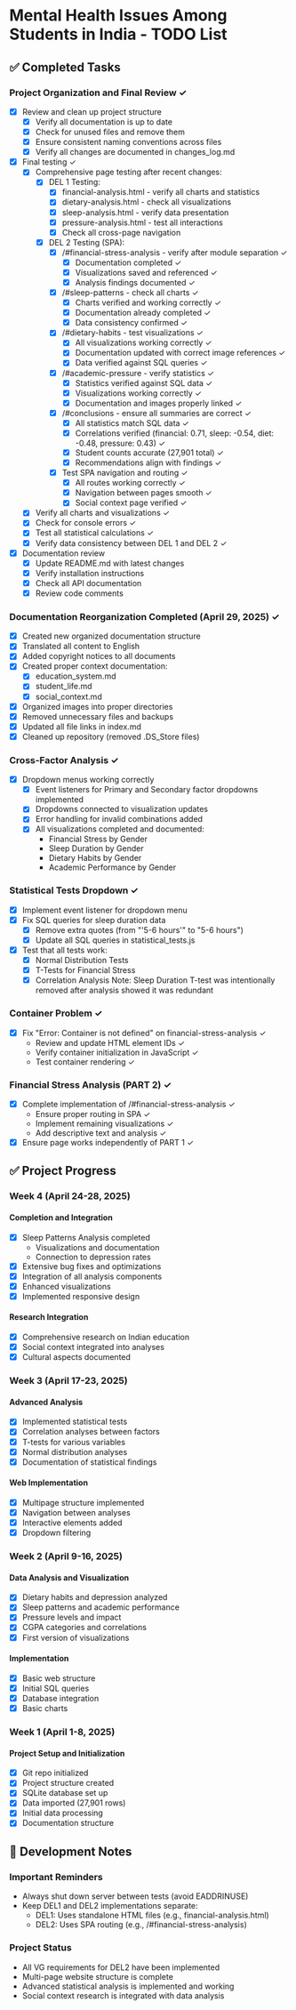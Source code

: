# Mental Health Issues Among Students in India - TODO List

## ✅ Completed Tasks

### Project Organization and Final Review ✓
- [x] Review and clean up project structure
  - [x] Verify all documentation is up to date
  - [x] Check for unused files and remove them
  - [x] Ensure consistent naming conventions across files
  - [x] Verify all changes are documented in changes_log.md
- [x] Final testing ✓
  - [x] Comprehensive page testing after recent changes:
    - [x] DEL 1 Testing:
      - [x] financial-analysis.html - verify all charts and statistics
      - [x] dietary-analysis.html - check all visualizations
      - [x] sleep-analysis.html - verify data presentation
      - [x] pressure-analysis.html - test all interactions
      - [x] Check all cross-page navigation
    - [x] DEL 2 Testing (SPA):
      - [x] /#financial-stress-analysis - verify after module separation ✓
        - [x] Documentation completed ✓
        - [x] Visualizations saved and referenced ✓
        - [x] Analysis findings documented ✓
      - [x] /#sleep-patterns - check all charts ✓
        - [x] Charts verified and working correctly ✓
        - [x] Documentation already completed ✓
        - [x] Data consistency confirmed ✓
      - [x] /#dietary-habits - test visualizations ✓
        - [x] All visualizations working correctly ✓
        - [x] Documentation updated with correct image references ✓
        - [x] Data verified against SQL queries ✓
      - [x] /#academic-pressure - verify statistics ✓
        - [x] Statistics verified against SQL data ✓
        - [x] Visualizations working correctly ✓
        - [x] Documentation and images properly linked ✓
      - [x] /#conclusions - ensure all summaries are correct ✓
        - [x] All statistics match SQL data ✓
        - [x] Correlations verified (financial: 0.71, sleep: -0.54, diet: -0.48, pressure: 0.43) ✓
        - [x] Student counts accurate (27,901 total) ✓
        - [x] Recommendations align with findings ✓
      - [x] Test SPA navigation and routing ✓
        - [x] All routes working correctly ✓
        - [x] Navigation between pages smooth ✓
        - [x] Social context page verified ✓
  - [x] Verify all charts and visualizations ✓
  - [x] Check for console errors ✓
  - [x] Test all statistical calculations ✓
  - [x] Verify data consistency between DEL 1 and DEL 2 ✓
- [x] Documentation review
  - [x] Update README.md with latest changes
  - [x] Verify installation instructions
  - [x] Check all API documentation
  - [x] Review code comments

### Documentation Reorganization Completed (April 29, 2025) ✓
- [x] Created new organized documentation structure
- [x] Translated all content to English
- [x] Added copyright notices to all documents
- [x] Created proper context documentation:
  - [x] education_system.md
  - [x] student_life.md
  - [x] social_context.md
- [x] Organized images into proper directories
- [x] Removed unnecessary files and backups
- [x] Updated all file links in index.md
- [x] Cleaned up repository (removed .DS_Store files)

### Cross-Factor Analysis ✓
- [x] Dropdown menus working correctly
  - [x] Event listeners for Primary and Secondary factor dropdowns implemented
  - [x] Dropdowns connected to visualization updates
  - [x] Error handling for invalid combinations added
  - [x] All visualizations completed and documented:
    - Financial Stress by Gender
    - Sleep Duration by Gender
    - Dietary Habits by Gender
    - Academic Performance by Gender

### Statistical Tests Dropdown ✓
- [x] Implement event listener for dropdown menu
- [x] Fix SQL queries for sleep duration data
  - [x] Remove extra quotes (from "'5-6 hours'" to "5-6 hours")
  - [x] Update all SQL queries in statistical_tests.js
- [x] Test that all tests work:
  - [x] Normal Distribution Tests
  - [x] T-Tests for Financial Stress
  - [x] Correlation Analysis
  Note: Sleep Duration T-test was intentionally removed after analysis showed it was redundant

### Container Problem ✓
- [x] Fix "Error: Container is not defined" on financial-stress-analysis ✓
  - Review and update HTML element IDs ✓
  - Verify container initialization in JavaScript ✓
  - Test container rendering ✓

### Financial Stress Analysis (PART 2) ✓
- [x] Complete implementation of /#financial-stress-analysis ✓
  - Ensure proper routing in SPA ✓
  - Implement remaining visualizations ✓
  - Add descriptive text and analysis ✓
- [x] Ensure page works independently of PART 1 ✓

## ✅ Project Progress

### Week 4 (April 24-28, 2025)
#### Completion and Integration
- [x] Sleep Patterns Analysis completed
  - Visualizations and documentation
  - Connection to depression rates
- [x] Extensive bug fixes and optimizations
- [x] Integration of all analysis components
- [x] Enhanced visualizations
- [x] Implemented responsive design

#### Research Integration
- [x] Comprehensive research on Indian education
- [x] Social context integrated into analyses
- [x] Cultural aspects documented

### Week 3 (April 17-23, 2025)
#### Advanced Analysis
- [x] Implemented statistical tests
- [x] Correlation analyses between factors
- [x] T-tests for various variables
- [x] Normal distribution analyses
- [x] Documentation of statistical findings

#### Web Implementation
- [x] Multipage structure implemented
- [x] Navigation between analyses
- [x] Interactive elements added
- [x] Dropdown filtering

### Week 2 (April 9-16, 2025)
#### Data Analysis and Visualization
- [x] Dietary habits and depression analyzed
- [x] Sleep patterns and academic performance
- [x] Pressure levels and impact
- [x] CGPA categories and correlations
- [x] First version of visualizations

#### Implementation
- [x] Basic web structure
- [x] Initial SQL queries
- [x] Database integration
- [x] Basic charts

### Week 1 (April 1-8, 2025)
#### Project Setup and Initialization
- [x] Git repo initialized
- [x] Project structure created
- [x] SQLite database set up
- [x] Data imported (27,901 rows)
- [x] Initial data processing
- [x] Documentation structure

## 📝 Development Notes

### Important Reminders
- Always shut down server between tests (avoid EADDRINUSE)
- Keep DEL1 and DEL2 implementations separate:
  - DEL1: Uses standalone HTML files (e.g., financial-analysis.html)
  - DEL2: Uses SPA routing (e.g., /#financial-stress-analysis)

### Project Status
- All VG requirements for DEL2 have been implemented
- Multi-page website structure is complete
- Advanced statistical analysis is implemented and working
- Social context research is integrated with data analysis
